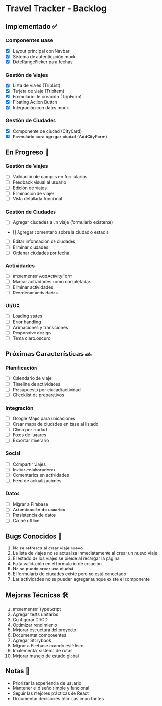 # Travel Tracker - Backlog

## Implementado ✅

### Componentes Base
- [x] Layout principal con Navbar
- [x] Sistema de autenticación mock
- [x] DateRangePicker para fechas

### Gestión de Viajes
- [x] Lista de viajes (TripList)
- [x] Tarjeta de viaje (TripItem)
- [x] Formulario de creación (TripForm)
- [x] Floating Action Button
- [x] Integración con datos mock

### Gestión de Ciudades
- [x] Componente de ciudad (CityCard)
- [x] Formulario para agregar ciudad (AddCityForm)

## En Progreso 🚧

### Gestión de Viajes
- [ ] Validación de campos en formularios
- [ ] Feedback visual al usuario
- [ ] Edición de viajes
- [ ] Eliminación de viajes
- [ ] Vista detallada funcional

### Gestión de Ciudades
- [ ] Agregar ciudades a un viaje (formulario existente)
- [] Agregar comentario sobre la ciudad o estadia 
- [ ] Editar información de ciudades
- [ ] Eliminar ciudades
- [ ] Ordenar ciudades por fecha

### Actividades
- [ ] Implementar AddActivityForm
- [ ] Marcar actividades como completadas
- [ ] Eliminar actividades
- [ ] Reordenar actividades

### UI/UX
- [ ] Loading states
- [ ] Error handling
- [ ] Animaciones y transiciones
- [ ] Responsive design
- [ ] Tema claro/oscuro

## Próximas Características 🔜

### Planificación
- [ ] Calendario de viaje
- [ ] Timeline de actividades
- [ ] Presupuesto por ciudad/actividad
- [ ] Checklist de preparativos

### Integración
- [ ] Google Maps para ubicaciones
- [ ] Crear mapa de ciudades en base al listado
- [ ] Clima por ciudad
- [ ] Fotos de lugares
- [ ] Exportar itinerario

### Social
- [ ] Compartir viajes
- [ ] Invitar colaboradores
- [ ] Comentarios en actividades
- [ ] Feed de actualizaciones

### Datos
- [ ] Migrar a Firebase
- [ ] Autenticación de usuarios
- [ ] Persistencia de datos
- [ ] Caché offline

## Bugs Conocidos 🐛

1. No se refresca al crear viaje nuevo
2. La lista de viajes no se actualiza inmediatamente al crear un nuevo viaje
3. El estado de los viajes se pierde al recargar la página
4. Falta validación en el formulario de creación
5. No se puede crear una ciudad
6. El formulario de ciudades existe pero no está conectado
7. Las actividades no se pueden agregar aunque existe el componente

## Mejoras Técnicas 🛠️

1. Implementar TypeScript
2. Agregar tests unitarios
3. Configurar CI/CD
4. Optimizar rendimiento
5. Mejorar estructura del proyecto
6. Documentar componentes
7. Agregar Storybook
8. Migrar a Firebase cuando esté listo
9. Implementar sistema de rutas
10. Mejorar manejo de estado global

## Notas 📝

- Priorizar la experiencia de usuario
- Mantener el diseño simple y funcional
- Seguir las mejores prácticas de React
- Documentar decisiones técnicas importantes
